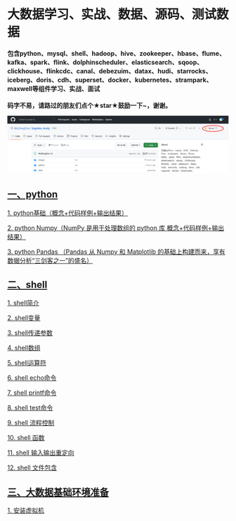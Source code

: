 # 大数据学习、实战、数据、源码、测试数据
#### 包含python、mysql、shell、hadoop、hive、zookeeper、hbase、flume、kafka、spark、flink、dolphinscheduler、elasticsearch、sqoop、clickhouse、flinkcdc、canal、debezuim、datax、hudi、starrocks、iceberg、doris、cdh、superset、docker、kubernetes、strampark、maxwell等组件学习、实战、面试

**码字不易，请路过的朋友们点个★star★鼓励一下~，谢谢。**

![](./images/img_51.png)

## [**一、python**](https://github.com/WuZongYun/bigdata_study/tree/main/python)

[ 1. python基础（概念+代码样例+输出结果）](https://github.com/WuZongYun/bigdata_study/blob/main/python/1_python%E5%9F%BA%E7%A1%80.md)

[ 2. python Numpy（NumPy 是用于处理数组的 python 库 概念+代码样例+输出结果）](https://github.com/WuZongYun/bigdata_study/blob/main/python/2_pythonNumpy.md)

[ 3. python Pandas （Pandas 从 Numpy 和 Matplotlib 的基础上构建而来，享有数据分析“三剑客之一”的盛名）](https://github.com/WuZongYun/bigdata_study/blob/main/python/3_pythonPandas.md)

## [**二、shell**](https://github.com/WuZongYun/bigdata_study/tree/main/shell)

[1. shell简介](https://github.com/WuZongYun/bigdata_study/blob/main/shell/1_shell%E7%AE%80%E4%BB%8B.md)

[2. shell变量](https://github.com/WuZongYun/bigdata_study/blob/main/shell/2_shell%E5%8F%98%E9%87%8F.md)

[3. shell传递参数](https://github.com/WuZongYun/bigdata_study/blob/main/shell/3_shell%E4%BC%A0%E9%80%92%E5%8F%82%E6%95%B0.md)

[4. shell数组](https://github.com/WuZongYun/bigdata_study/blob/main/shell/4_shell%E6%95%B0%E7%BB%84.md)

[5. shell运算符](https://github.com/WuZongYun/bigdata_study/blob/main/shell/4_shell%E6%95%B0%E7%BB%84.md)

[6. shell echo命令](https://github.com/WuZongYun/bigdata_study/blob/main/shell/6_shell%20echo%E5%91%BD%E4%BB%A4.md)

[7. shell printf命令](https://github.com/WuZongYun/bigdata_study/blob/main/shell/7_shell%20printf%E5%91%BD%E4%BB%A4.md)

[8. shell test命令](https://github.com/WuZongYun/bigdata_study/blob/main/shell/8_shell%20test%E5%91%BD%E4%BB%A4.md)

[9. shell 流程控制](https://github.com/WuZongYun/bigdata_study/blob/main/shell/9_shell%20%E6%B5%81%E7%A8%8B%E6%8E%A7%E5%88%B6.md)

[10. shell 函数](https://github.com/WuZongYun/bigdata_study/blob/main/shell/10_shell%20%E5%87%BD%E6%95%B0.md)

[11. shell 输入输出重定向](https://github.com/WuZongYun/bigdata_study/blob/main/shell/11_shell%20%E8%BE%93%E5%85%A5%E8%BE%93%E5%87%BA%E9%87%8D%E5%AE%9A%E5%90%91.md)

[12. shell 文件包含](https://github.com/WuZongYun/bigdata_study/blob/main/shell/12_shell%20%E6%96%87%E4%BB%B6%E5%8C%85%E5%90%AB.md)


## [**三、大数据基础环境准备**](https://github.com/WuZongYun/bigdata_study/tree/main/%E5%A4%A7%E6%95%B0%E6%8D%AE%E5%9F%BA%E7%A1%80%E7%8E%AF%E5%A2%83%E6%90%AD%E5%BB%BA)

[1. 安装虚拟机](https://github.com/WuZongYun/bigdata_study/blob/main/%E5%A4%A7%E6%95%B0%E6%8D%AE%E5%9F%BA%E7%A1%80%E7%8E%AF%E5%A2%83%E6%90%AD%E5%BB%BA/1_%E5%AE%89%E8%A3%85%E8%99%9A%E6%8B%9F%E6%9C%BA.md)

